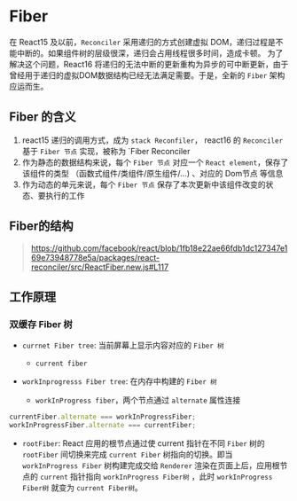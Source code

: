 # Fiber

在 React15 及以前，`Reconciler` 采用递归的方式创建虚拟 DOM，递归过程是不能中断的。如果组件树的层级很深，递归会占用线程很多时间，造成卡顿。
为了解决这个问题，React16 将递归的无法中断的更新重构为异步的可中断更新，由于曾经用于递归的虚拟DOM数据结构已经无法满足需要。于是，全新的 `Fiber` 架构应运而生。

## Fiber 的含义

1. react15 递归的调用方式，成为 `stack Reconfiler`， react16 的 `Reconciler` 基于 `Fiber 节点` 实现，被称为 `Fiber Reconciler
2. 作为静态的数据结构来说，每个 `Fiber 节点` 对应一个 `React element`，保存了该组件的类型 （函数式组件/类组件/原生组件/...) 、对应的 Dom节点 等信息
3. 作为动态的单元来说，每个 `Fiber 节点` 保存了本次更新中该组件改变的状态、要执行的工作

## Fiber的结构

> <https://github.com/facebook/react/blob/1fb18e22ae66fdb1dc127347e169e73948778e5a/packages/react-reconciler/src/ReactFiber.new.js#L117>

## 工作原理

### 双缓存 Fiber 树

- `currnet Fiber tree`: 当前屏幕上显示内容对应的 `Fiber 树`
  - `current fiber`

- `workInprogresss Fiber tree`: 在内存中构建的 `Fiber 树`
  - `workInProgress fiber`，两个节点通过 `alternate` 属性连接

```js
currentFiber.alternate === workInProgressFiber;
workInProgressFiber.alternate === currentFiber;
```

- `rootFiber`: React 应用的根节点通过使 current 指针在不同 `Fiber` 树的 `rootFiber` 间切换来完成 `current Fiber` 树指向的切换。即当 `workInProgress Fiber` 树构建完成交给 `Renderer` 渲染在页面上后，应用根节点的 `current` 指针指向 `workInProgress Fiber树` ，此时 `workInProgress Fiber树` 就变为 `current Fiber树`。
